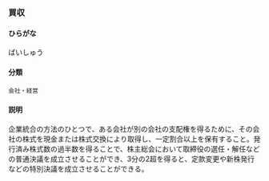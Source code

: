 <div style="display:none;">

## [あ行](securities-terms?id=あ行)
## [か行](securities-terms?id=か行)
## [さ行](securities-terms?id=さ行)
## [た行](securities-terms?id=た行)
## [な行](securities-terms?id=な行)
## [は行](securities-terms?id=は行)

</div>

### 買収

#### ひらがな

ばいしゅう

#### 分類

`会社・経営`

#### 説明

企業統合の方法のひとつで、ある会社が別の会社の支配権を得るために、その会社の株式を現金または株式交換により取得し、一定割合以上を保有すること。発行済み株式数の過半数を得ることで、株主総会において取締役の選任・解任などの普通決議を成立させることができ、3分の2超を得ると、定款変更や新株発行などの特別決議を成立させることができる。

<div style="display:none;">

## [ま行](securities-terms?id=ま行)
## [や行](securities-terms?id=や行)
## [ら行](securities-terms?id=ら行)
## [わ行](securities-terms?id=わ行)
## [英数字・記号](securities-terms?id=英数字・記号)

</div>


